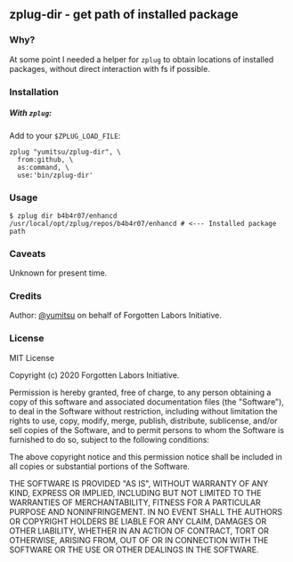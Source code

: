 zplug-dir - get path of installed package
-----------------------------------------

### Why?
At some point I needed a helper for `zplug` to obtain locations of installed packages, without direct interaction with fs if possible.

### Installation
##### With `zplug`:
Add to your `$ZPLUG_LOAD_FILE`:
```
zplug "yumitsu/zplug-dir", \
  from:github, \
  as:command, \
  use:'bin/zplug-dir'
```

### Usage
```shell
$ zplug dir b4b4r07/enhancd
/usr/local/opt/zplug/repos/b4b4r07/enhancd # <--- Installed package path
```

### Caveats
Unknown for present time.

### Credits
Author: [@yumitsu](https://github.com/yumitsu) on behalf of Forgotten Labors Initiative.

### License

MIT License

Copyright (c) 2020 Forgotten Labors Initiative.

Permission is hereby granted, free of charge, to any person obtaining a copy
of this software and associated documentation files (the "Software"), to deal
in the Software without restriction, including without limitation the rights
to use, copy, modify, merge, publish, distribute, sublicense, and/or sell
copies of the Software, and to permit persons to whom the Software is
furnished to do so, subject to the following conditions:

The above copyright notice and this permission notice shall be included in all
copies or substantial portions of the Software.

THE SOFTWARE IS PROVIDED "AS IS", WITHOUT WARRANTY OF ANY KIND, EXPRESS OR
IMPLIED, INCLUDING BUT NOT LIMITED TO THE WARRANTIES OF MERCHANTABILITY,
FITNESS FOR A PARTICULAR PURPOSE AND NONINFRINGEMENT. IN NO EVENT SHALL THE
AUTHORS OR COPYRIGHT HOLDERS BE LIABLE FOR ANY CLAIM, DAMAGES OR OTHER
LIABILITY, WHETHER IN AN ACTION OF CONTRACT, TORT OR OTHERWISE, ARISING FROM,
OUT OF OR IN CONNECTION WITH THE SOFTWARE OR THE USE OR OTHER DEALINGS IN THE
SOFTWARE.
